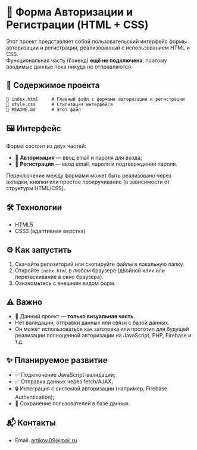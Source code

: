 # 🔐 Форма Авторизации и Регистрации (HTML + CSS)

Этот проект представляет собой пользовательский интерфейс формы авторизации и регистрации, реализованный с использованием HTML и CSS.  
Функциональная часть (бэкенд) **ещё не подключена**, поэтому вводимые данные пока никуда не отправляются.

## 📄 Содержимое проекта

```
📄 index.html     # Главный файл с формами авторизации и регистрации
📄 style.css      # Стилизация интерфейса
📄 README.md      # Этот файл
```

## 🖼️ Интерфейс

Форма состоит из двух частей:

- 🔑 **Авторизация** — ввод email и пароля для входа;
- 📝 **Регистрация** — ввод email, пароля и подтверждения пароля.

Переключение между формами может быть реализовано через вкладки, кнопки или простое прокручивание (в зависимости от структуры HTML/CSS).

## 🛠 Технологии

- HTML5
- CSS3 (адаптивная верстка)

## ⚙️ Как запустить

1. Скачайте репозиторий или скопируйте файлы в локальную папку.
2. Откройте `index.html` в любом браузере (двойной клик или перетаскивание в окно браузера).
3. Ознакомьтесь с внешним видом форм.

## ⚠️ Важно

- 📌 Данный проект — **только визуальная часть**.
- Нет валидации, отправки данных или связи с базой данных.
- Он может использоваться как заготовка или прототип для будущей реализации полноценной авторизации на JavaScript, PHP, Firebase и т.д.

## ✨ Планируемое развитие

- ✅ Подключение JavaScript-валидации;
- ✅ Отправка данных через fetch/AJAX;
- 🔒 Интеграция с системой авторизации (например, Firebase Authentication);
- 💾 Сохранение пользователей в базе данных.

## 📬 Контакты

- Email: [artikov.09@mail.ru](mailto:artikov.09@mail.ru)
